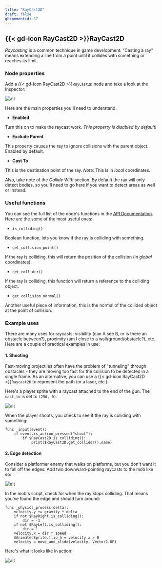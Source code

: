 ```yaml
---
title: "RayCast2D"
draft: false
ghcommentid: 87
---
```


## {{< gd-icon RayCast2D >}}RayCast2D

*Raycasting* is a common technique in game development. "Casting a ray" means extending a line from a point until it collides with something or reaches its limit.

### Node properties

Add a {{< gd-icon RayCast2D >}}`RayCast2D` node and take a look at the Inspector:

![alt](/3.x/img/kyn_raycast2d_01.png)

Here are the main properties you'll need to understand:

* **Enabled**

Turn this on to make the raycast work. *This property is disabled by default!*

* **Exclude Parent**

This property causes the ray to ignore collisions with the parent object. Enabled by default.

* **Cast To**

This is the destination point of the ray. *Note:* This is in *local* coordinates.

Also, take note of the *Collide With* section. By default the ray will only detect bodies, so you'll need to go here if you want to detect areas as well or instead.

### Useful functions

You can see the full list of the node's functions in the [API Documentation](https://docs.godotengine.org/en/stable/classes/class_raycast2d.html). Here are the some of the most useful ones:

* `is_colliding()`

Boolean function, lets you know if the ray is colliding with something.

* `get_collision_point()`

If the ray is colliding, this will return the position of the collision (in *global* coordinates).

* `get_collider()`

If the ray is colliding, this function will return a reference to the colliding object.

* `get_collision_normal()`

Another useful piece of information, this is the normal of the collided object at the point of collision.

### Example uses

There are many uses for raycasts: visibility (can A see B, or is there an obstacle between?), proximity (am I close to a wall/ground/obstacle?), etc. Here are a couple of practical examples in use:

#### 1. Shooting

Fast-moving projectiles often have the problem of "tunneling" through obstacles - they are moving too fast for the collision to be detected in a single frame. As an alternative, you can use a {{< gd-icon RayCast2D >}}`Raycast2D` to represent the path (or a laser, etc.).

Here's a player sprite with a raycast attached to the end of the gun. The `cast_to` is set to `(250, 0)`.

![alt](/3.x/img/kyn_raycast2d_02.png)

When the player shoots, you check to see if the ray is colliding with something:

```gdscript
func _input(event):
    if event.is_action_pressed("shoot"):
        if $RayCast2D.is_colliding():
            print($RayCast2D.get_collider().name)
```

#### 2. Edge detection

Consider a platformer enemy that walks on platforms, but you don't want it to fall off the edges. Add two downward-pointing raycasts to the mob like so:

![alt](/3.x/img/kyn_raycast2d_03.png)

In the mob's script, check for when the ray *stops* colliding. That means you've found the edge and should turn around:

```gdscript
func _physics_process(delta):
    velocity.y += gravity * delta
    if not $RayRight.is_colliding():
        dir = -1
    if not $RayLeft.is_colliding():
        dir = 1
    velocity.x = dir * speed
    $AnimatedSprite.flip_h = velocity.x > 0
    velocity = move_and_slide(velocity, Vector2.UP)
```

Here's what it looks like in action:

![alt](/3.x/img/kyn_raycast2d_04.gif)

<!-- ## Related recipes

- [Interpolated Camera](/3.x/3d/interpolated_camera/)
- [Inputs: Introduction](/3.x/input/input_intro/)
- [KinematicBody: Movement](/3.x/3d/kinematic_body/) -->

<!-- #### Like video?

{{< youtube Lx2d5cgMj5U >}} -->